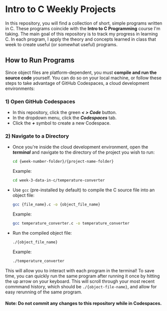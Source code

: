 # Intro to C Weekly Projects

In this repository, you will find a collection of short, simple programs written in C. These programs coincide with the **Intro to C Programming** course I'm taking. The main goal of this repository is to track my progress in learning C. In each program, I apply the theory and concepts learned in class that week to create useful (or somewhat useful) programs.

## How to Run Programs

Since object files are platform-dependent, you must **compile and run the source code** yourself. You can do so on your local machine, or follow these steps to take advantage of GitHub Codespaces, a cloud development environments:

### 1) Open GitHub Codespaces
* In this repository, click the green **_< > Code_** button.
* In the dropdown menu, click the **_Codespaces_** tab.
* Click the **_+_** symbol to create a new Codespace.

### 2) Navigate to a Directory
* Once you're inside the cloud development environment, open the **_terminal_** and navigate to the directory of the project you wish to run:
    ```bash
    cd {week-number-folder}/{project-name-folder}
    ```
    Example: 
    ```bash
    cd week-3-data-in-c/temperature-converter
    ```

* Use `gcc` (pre-installed by default) to compile the C source file into an object file:
    ```bash
    gcc {file_name}.c -o {object_file_name}
    ```
    Example:
    ```bash
    gcc temperature_converter.c -o temperature_converter
    ```

* Run the compiled object file:
    ```bash
    ./{object_file_name}
    ```
    Example:
    ```bash
    ./temperature_converter
    ```

This will allow you to interact with each program in the terminal! To save time, you can quickly run the same program after running it once by hitting the up arrow on your keyboard. This will scroll through your most recent commmand history, which should be `./{object-file-name}`, and allow for easy rerunning of the same program. 
#### Note: Do not commit any changes to this repository while in Codespaces.
